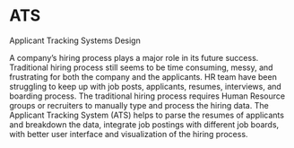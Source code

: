 # ATS
Applicant Tracking Systems Design

A company’s hiring process plays a major role in its future success. Traditional hiring process still seems to be time consuming, messy, and frustrating for both the company and the applicants.
HR team have been struggling to keep up with job posts, applicants, resumes, interviews, and boarding process. 
The traditional hiring process requires Human Resource groups or recruiters to manually type and process the hiring data.
The Applicant Tracking System (ATS) helps to parse the resumes of applicants and breakdown the data, integrate job postings with different job boards, with better user interface and visualization of the hiring process. 
